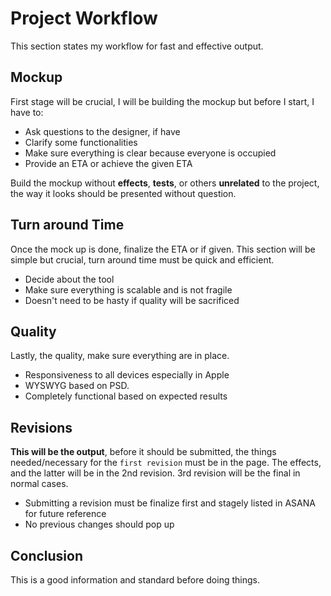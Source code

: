# Project Workflow

This section states my workflow for fast and effective output. 

## Mockup

First stage will be crucial, I will be building the mockup but before I start, I have to:

* Ask questions to the designer, if have <br/>
* Clarify some functionalities <br/>
* Make sure everything is clear because everyone is occupied <br/>
* Provide an ETA or achieve the given ETA <br/>

Build the mockup without <b>effects</b>, <b>tests</b>, or others <b>unrelated</b> to the project, the way it looks should be presented without question.

## Turn around Time

Once the mock up is done, finalize the ETA or if given. This section will be simple but crucial, turn around time must be quick and efficient. 

* Decide about the tool <br/>
* Make sure everything is scalable and is not fragile <br/>
* Doesn't need to be hasty if quality will be sacrificed <br/>

## Quality

Lastly, the quality, make sure everything are in place.  

* Responsiveness to all devices especially in Apple
* WYSWYG based on PSD.
* Completely functional based on expected results

## Revisions

<b>This will be the output</b>, before it should be submitted, the things needed/necessary for the `first revision` must be in the page. The effects, and the latter will be in the 2nd revision. 3rd revision will be the final in normal cases.

* Submitting a revision must be finalize first and stagely listed in ASANA for future reference
* No previous changes should pop up



## Conclusion

This is a good information and standard before doing things.
